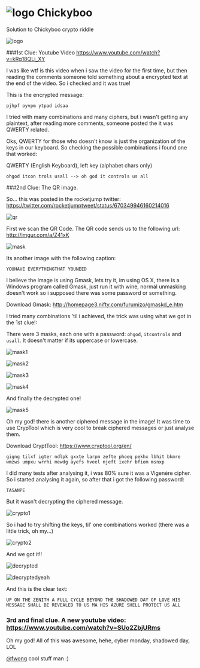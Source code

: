 # ![logo](/images/logo.jpg) Chickyboo
Solution to Chickyboo crypto riddle

![logo](/images/logo.jpg)

###1st Clue: Youtube Video https://www.youtube.com/watch?v=kRg18QLi_XY

I was like wtf is this video when i saw the video for the first time, but then reading the comments someone told something about a encrypted text at the end of the video. So i checked and it was true!

This is the encrypted message:

`pjhpf oyvpm ytpad idsaa`

I tried with many combinations and many ciphers, but i wasn't getting any plaintext, after reading more comments, someone posted the it was QWERTY related.

Oks, QWERTY for those who doesn't know is just the organization of the keys in our keyboard. So checking the possible combinations i found one that worked:

QWERTY (English Keyboard), left key (alphabet chars only)

`ohgod itcon trols usall --> oh god it controls us all`

###2nd Clue: The QR image.

So... this was posted in the rocketjump twitter: https://twitter.com/rocketjumptweet/status/670349946160214016

![qr](/images/qrimage.jpg)

First we scan the QR Code. The QR code sends us to the following url: http://imgur.com/a/Z41xK

![mask](/images/image2enc.jpg)

Its another image with the following caption:

`YOUHAVE EVERYTHINGTHAT YOUNEED`

I believe the image is using Gmask, lets try it, im using OS X, there is a Windows program called Gmask,
just run it with wine, normal unmasking doesn't work so i supposed there was some password or something.

Download Gmask: http://homepage3.nifty.com/furumizo/gmaskd_e.htm

I tried many combinations 'til i achieved, the trick was using what we got in the 1st clue!:

There were 3 masks, each one with a password: `ohgod`, `itcontrols` and `usall`. It doesn't matter if its uppercase or lowercase.

![mask1](/images/gmask1.jpg)

![mask2](/images/gmask2.jpg)

![mask3](/images/gmask3.jpg)

![mask4](/images/gmask4.jpg)

And finally the decrypted one!

![mask5](/images/gmaskDecrypted.jpg)


Oh my god! there is another ciphered message in the image! It was time to use CrypTool which is very cool to break ciphered messages or just analyse them.

Download CryptTool: https://www.cryptool.org/en/

`gigng tilxf igter ndlpk gxxte larpm zefte phoeq pekhx lbhit bkmre wmzws umpxu wrrhi mewdg ayefs hveel njeft ixehr bfiom msnxp`

I did many tests after analysing it, i was 80% sure it was a Vigenère cipher. So i started analysing it again, so after that i got the following password:

`TASANPE`

But it wasn't decrypting the ciphered message.

![crypto1](/images/crypto1.jpg)

So i had to try shifting the keys, til' one combinations worked (there was a little trick, oh my...)

![crypto2](/images/crypto2.jpg)

And we got it!!

![decrypted](/images/decrypted.jpg)

![decryptedyeah](/images/decryptedyeah.jpg)


And this is the clear text:

`UP ON THE ZENITH A FULL CYCLE BEYOND THE SHADOWED DAY OF LOVE HIS MESSAGE SHALL BE REVEALED TO US MA HIS AZURE SHELL PROTECT US ALL`

### 3rd and final clue. A new youtube video: https://www.youtube.com/watch?v=SUo2ZbjURms

Oh my god! All of this was awesome, hehe, cyber monday, shadowed day, LOL

[@fwong](https://twitter.com/fwong) cool stuff man :)


